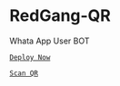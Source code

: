# RedGang-QR
Whata App User BOT




[`Deploy Now`](  https://heroku.com/deploy?template=https://github.com/sahanaya2006/RedGang-QR)





[`Scan QR`]()
